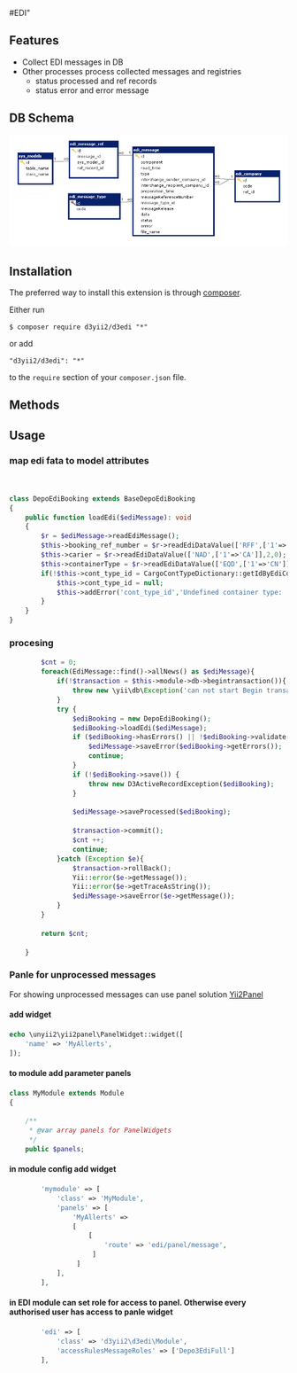 #EDI"


## Features
 - Collect EDI messages in DB
 - Other processes process collected messages and registries
   * status processed and ref records
   * status error and error message 
  
## DB Schema
![DB Schema](/doc/DbSchema.png)


## Installation

The preferred way to install this extension is through [composer](http://getcomposer.org/download/).

Either run

```
$ composer require d3yii2/d3edi "*"
```

or add

```
"d3yii2/d3edi": "*"
```

to the `require` section of your `composer.json` file.


## Methods


## Usage
### map edi fata to model attributes

```php


class DepoEdiBooking extends BaseDepoEdiBooking
{
    public function loadEdi($ediMessage): void
    {
        $r = $ediMessage->readEdiMessage();
        $this->booking_ref_number = $r->readEdiDataValue(['RFF',['1'=>'BN']],1,0);
        $this->carier = $r->readEdiDataValue(['NAD',['1'=>'CA']],2,0);
        $this->containerType = $r->readEdiDataValue(['EQD',['1'=>'CN']],3,0);
        if(!$this->cont_type_id = CargoContTypeDictionary::getIdByEdiCode($containerType)){
            $this->cont_type_id = null;
            $this->addError('cont_type_id','Undefined container type: ' . $containerType);
        }
    }
}


````
### procesing

```php
        $cnt = 0;
        foreach(EdiMessage::find()->allNews() as $ediMessage){
            if(!$transaction = $this->module->db->begintransaction()){
                throw new \yii\db\Exception('can not start Begin transaction');
            }
            try {
                $ediBooking = new DepoEdiBooking();
                $ediBooking->loadEdi($ediMessage);
                if ($ediBooking->hasErrors() || !$ediBooking->validate()) {
                    $ediMessage->saveError($ediBooking->getErrors());
                    continue;
                }
                if (!$ediBooking->save()) {
                    throw new D3ActiveRecordException($ediBooking);
                }

                $ediMessage->saveProcessed($ediBooking);

                $transaction->commit();
                $cnt ++;
                continue;
            }catch (Exception $e){
                $transaction->rollBack();
                Yii::error($e->getMessage());
                Yii::error($e->getTraceAsString());
                $ediMessage->saveError($e->getMessage());
            }
        }

        return $cnt;

    }

```

### Panle for unprocessed messages

 For showing unprocessed messages can use panel solution [Yii2Panel](https://github.com/unyii2/yii2-panel)
 
#### add widget
```php 
echo \unyii2\yii2panel\PanelWidget::widget([
    'name' => 'MyAllerts',
]);
```

#### to module add parameter panels
```php 
class MyModule extends Module
{
    
    /**
     * @var array panels for PanelWidgets
     */
    public $panels;
```

#### in module config add widget
```php 
        'mymodule' => [
            'class' => 'MyModule',
            'panels' => [
                'MyAllerts' =>
                [
                    [
                        'route' => 'edi/panel/message',
                     ]
                 ]
            ],
        ],
```

#### in EDI module can set role for access to panel. Otherwise every authorised user has access to panle widget

```php
        'edi' => [
            'class' => 'd3yii2\d3edi\Module',
            'accessRulesMessageRoles' => ['Depo3EdiFull']
        ],
```
